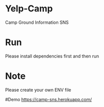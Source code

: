 # Yelp-Camp
Camp Ground Information SNS

# Run
Please install dependencies first and then run

# Note
Please create your own ENV file

#Demo
https://camp-sns.herokuapp.com/
